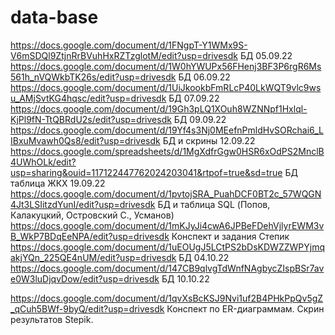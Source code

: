 # data-base
https://docs.google.com/document/d/1FNgpT-Y1WMx9S-V6mSDQl9ZtjnRrBVuhHxRZTzglotM/edit?usp=drivesdk БД 05.09.22
https://docs.google.com/document/d/1W0hYWUPx56FHenj3BF3P6rgR6Ms561h_nVQWkbTK26s/edit?usp=drivesdk БД 06.09.22
https://docs.google.com/document/d/1UiJkookbFmRLcP40LkWQT9vlc9wsu_AMjSvtKG4hqsc/edit?usp=drivesdk БД 07.09.22
https://docs.google.com/document/d/19Gh3pLQ1XOuh8WZNNpf1Hxlql-KjPl9fN-TtQBRdU2s/edit?usp=drivesdk БД 09.09.22
https://docs.google.com/document/d/19Yf4s3Nj0MEefnPmldHvSORchai6_LIBxuMvawh0Qs8/edit?usp=drivesdk БД и скрины 12.09.22
https://docs.google.com/spreadsheets/d/1MgXdfrGgw0HSR6xOdPS2MnclB4UWhOLk/edit?usp=sharing&ouid=117122447762024203041&rtpof=true&sd=true БД таблица ЖКХ 19.09.22
https://docs.google.com/document/d/1pvtojSRA_PuahDCF0BT2c_57WQGN4Jt3LSIitzdYunI/edit?usp=drivesdk БД и таблица SQL (Попов, Калакуцкий, Островский С., Усманов) 
https://docs.google.com/document/d/1mKJyJi4cwA6JPBeFDehVjlyrEWM3vB_WkP7BDqEeNPA/edit?usp=drivesdk Конспект и задания Степик
https://docs.google.com/document/d/1uEOUgJ5LCtPS2bDsKDWZZWPYjmqakjYQn_225QE4nUM/edit?usp=drivesdk БД 04.10.22
https://docs.google.com/document/d/147CB9qlvgTdWnfNAgbycZIspBSr7ave0W3luDjqvDow/edit?usp=drivesdk БД 10.10.22

https://docs.google.com/document/d/1qvXsBcKSJ9Nvi1uf2B4PHkPpQv5gZ_qCuh5BWf-9byQ/edit?usp=drivesdk
Конспект по ER-диаграммам. Скрин результатов Stepik.
